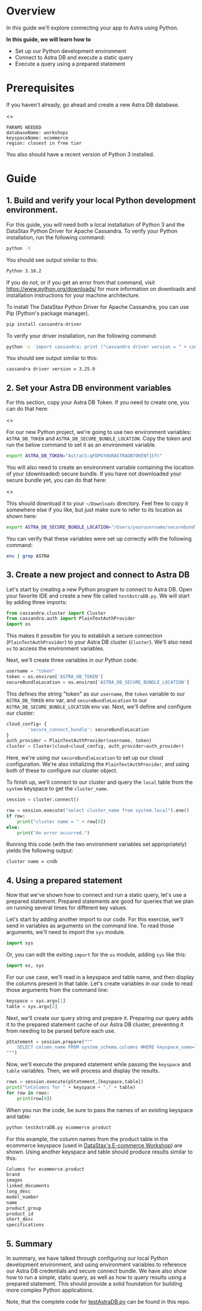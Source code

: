 # Overview
In this guide we'll explore connecting your app to Astra using Python.

**In this guide, we will learn how to**
- Set up our Python development environment
- Connect to Astra DB and execute a static query
- Execute a query using a prepared statement

# Prerequisites
If you haven't already, go ahead and create a new Astra DB database.

<<createDatabase>>
```
PARAMS NEEDED
databaseName: workshops
keyspaceName: ecommerce
region: closest in free tier
```

You also should have a recent version of Python 3 installed.

# Guide
## 1. Build and verify your local Python development environment.

For this guide, you will need both a local installation of Python 3 and the DataStax Python Driver for Apache Cassandra.  To verify your Python installation, run the following command:

```bash
python -V
```

You should see output similar to this:

```bash
Python 3.10.2
```

If you do not, or if you get an error from that command, visit https://www.python.org/downloads/ for more information on downloads and installation instructions for your machine architecture.

To install The DataStax Python Driver for Apache Cassandra, you can use Pip (Python's package manager).

```bash
pip install cassandra-driver
```

To verify your driver installation, run the following command:

```bash
python -c 'import cassandra; print ("cassandra driver version = " + cassandra.__version__)'
```

You should see output similar to this:

```bash
cassandra driver version = 3.25.0
```

## 2. Set your Astra DB environment variables

For this section, copy your Astra DB Token.  If you need to create one, you can do that here:

<<createToken>>

For our new Python project, we're going to use two environment variables: `ASTRA_DB_TOKEN` and `ASTRA_DB_SECURE_BUNDLE_LOCATION`.  Copy the token and run the below command to set it as an environment variable.

```bash
export ASTRA_DB_TOKEN="AstraCS:qFDPGYOURASTRADBTOKENf15fc"
```

You will also need to create an environment variable containing the location of your (downloaded) secure bundle.  If you have not downloaded your secure bundle yet, you can do that here:

<<downloadSCB>>

This should download it to your `~/Downloads` directory.  Feel free to copy it somewhere else if you like, but just make sure to refer to its location as shown here:

```bash
export ASTRA_DB_SECURE_BUNDLE_LOCATION="/Users/yourusername/securebundledir/secure-connect-bundle.zip"
```

You can verify that these variables were set up correctly with the following command:

```bash
env | grep ASTRA
```

## 3. Create a new project and connect to Astra DB

Let's start by creating a new Python program to connect to Astra DB.  Open your favorite IDE and create a new file called `testAstraDB.py`.  We will start by adding three imports:

```python
from cassandra.cluster import Cluster
from cassandra.auth import PlainTextAuthProvider
import os
```

This makes it possible for you to establish a secure connection (`PlainTextAuthProvider`) to your Astra DB cluster (`Cluster`).  We'll also need `os` to access the environment variables.

Next, we'll create three variables in our Python code:

```python
username = "token"
token = os.environ['ASTRA_DB_TOKEN']
secureBundleLocation = os.environ['ASTRA_DB_SECURE_BUNDLE_LOCATION']
```

This defines the string "token" as our `username`, the `token` variable to our `ASTRA_DB_TOKEN` env var, and `secureBundleLocation` to our `ASTRA_DB_SECURE_BUNDLE_LOCATION` env var.  Next, we'll define and configure our cluster:

```python
cloud_config= {
        'secure_connect_bundle': secureBundleLocation
}
auth_provider = PlainTextAuthProvider(username, token)
cluster = Cluster(cloud=cloud_config, auth_provider=auth_provider)
```

Here, we're using our `secureBundleLocation` to set up our cloud configuration.  We're also initializing the `PlainTextAuthProvider`, and using both of these to configure our cluster object.

To finish up, we'll connect to our cluster and query the `local` table from the `system` keyspace to get the `cluster_name`.

```python
session = cluster.connect()

row = session.execute("select cluster_name from system.local").one()
if row:
    print("cluster name = " + row[0])
else:
    print("An error occurred.")
```

Running this code (with the two environment variables set appropriately) yields the following output:

```bash
cluster name = cndb
```

## 4. Using a prepared statement

Now that we've shown how to connect and run a static query, let's use a prepared statement.  Prepared statements are good for queries that we plan on running several times for different key values.

Let's start by adding another import to our code.  For this exercise, we'll send in variables as arguments on the command line.  To read those arguments, we'll need to import the `sys` module.

```python
import sys
```

Or, you can edit the exiting `import` for the `os` module, adding `sys` like this:

```python
import os, sys
```

For our use case, we'll read in a keyspace and table name, and then display the columns present in that table.  Let's create variables in our code to read those arguments from the command line:

```python
keyspace = sys.argv[1]
table = sys.argv[2]
```

Next, we'll create our query string and prepare it.  Preparing our query adds it to the prepared statement cache of our Astra DB cluster, preventing it from needing to be parsed before each use.

```python
pStatement = session.prepare("""
    SELECT column_name FROM system_schema.columns WHERE keyspace_name=? AND table_name=?;
""")
```

Now, we'll execute the prepared statement while passing the `keyspace` and `table` variables.  Then, we will process and display the results.

```python
rows = session.execute(pStatement,[keyspace,table])
print("\nColumns for " + keyspace + "." + table)
for row in rows:
    print(row[0])
```

When you run the code, be sure to pass the names of an existing keyspace and table:

```bash
python testAstraDB.py ecommerce product
```

For this example, the column names from the product table in the ecommerce keyspace (used in [DataStax's E-commerce Workshop](https://github.com/datastaxdevs/workshop-ecommerce-app#3-create-your-schema)) are shown.  Using another keyspace and table should produce results similar to this:

```bash
Columns for ecommerce.product
brand
images
linked_documents
long_desc
model_number
name
product_group
product_id
short_desc
specifications
```

## 5. Summary

In summary, we have talked through configuring our local Python development environment, and using environment variables to reference our Astra DB credentials and secure connect bundle.  We have also show how to run a simple, static query, as well as how to query results using a prepared statement.  This should provide a solid foundation for building more complex Python applications.

Note, that the complete code for [testAstraDB.py](./testAstraDB.py) can be found in this repo.
